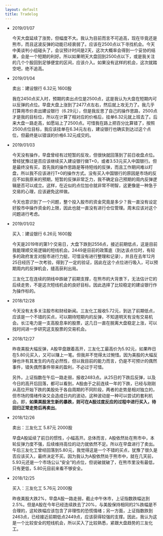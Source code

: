 ```yaml
---
layout: default
title: Tradelog
---
```


* 2019/01/07

    今天大盘延续了涨势，但幅度不大。我认为目前而言不可追高，现在毕竟还是熊市，而且这波反弹的动能已经衰弱了。应该在2500点以下寻找机会。今天中美谈判小组碰头了，会议预计时间是2天，这次大概率会得到一个妥协的结果，会是一个短期的利好。所以如果明天大盘回到2500点以下，或是我关注的几个个股回到足够便宜的区间，应该介入。如果没有这样的机会，这次就踏空吧，绝不追高。

* 2019/01/04

    卖出：建设银行 6.32元 1600股
    
    我在2450点买入时，预期的卖出点位是2500点，这是我认为大盘在短期内可以反弹的点位。早盘大盘上涨到了2477点左右，然后就上攻无力了。我几乎打算用市价卖出建设银行（6.29元），但是我反思了自己的操作思路，2500点才是我的目标位，所以在计算了相对应的价格后，挂单6.32元就上班去了。后来大盘一路走高，如愿站上了2500点。可惜我在路上把百分比算错了，按照2500点位目标，我应该挂单在6.34元左右，建设银行也确实到达过这个点位，但最终是以错误的价格6.32元成交的。

* 2019/01/03

    今天没有操作，早盘曾经有过短暂的反攻，但很快就回落到了前日收盘点位。曾经犹豫过是否应该继续买入建设银行做T+0，或者3.53元买入中国银行。但是最终没有买，首先我的操作思路是等待短线的反弹，而且工作期间难以盯盘，所以我不应该进行T+0的操作方式。没有买入中国银行的原因是市场的反应不如我原来的预期，短暂的反弹非常乏力，我不确定自己预期的周内反弹逻辑是否可以成立。这样，在近似的点位加仓就非常不明智，这更像是一种急于交易的心理，应该避免这样做。
    
    今天也意识到了一个问题，整个投入股市的资金究竟是多少？我一直没有设定好股市中操作资金的上限，因此也就一直没有进行仓位管理。周末应该对这个问题进行考虑。

* 2019/01/02

    买入：建设银行 6.26元 1600股

    今天是2019年的第1个交易日，大盘下跌到2556点，接近前期低点，这是目前我能理顺交易逻辑的短线机会。2449是目前的政策底（到达该点位时，有较多的政府发言对股市进行力挺，可惜没有进行整理和记录），并且在去年12月25日经历了一次考验，得到了一定的验证，因此在这个点位进行吸入，可以预期周内的反弹机会，缝高获利出局。
    
    三友化工在连续的阴线中跌破了前期支撑，在熊市的大背景下，无法估计它的后续走势，不是这次短线机会的良好目标。因此选择了比较稳定的建设银行作为操作标的。

* 2018/12/28

    今天没有太多关注股市和财经新闻。三友化工报收5.72元，到达了前期低点，应该是一个不错的买点，可以期待短期内的反弹，不知道明天有没有交易机会。长江电力是一支高股息率的股票，这几日一直在脱离大盘稳定上涨，可以找时间进一步研究这支股票的交易机会。

* 2018/12/27

    昨夜美股大幅反弹，A股早盘跟着高开，三友化工最高价为5.92元，如果昨日在5.80元买入，又可以赚上一笔。但我并不觉得太过惋惜。因为美股的大幅反弹也许有其发生的内在必然性，但以我目前的能力而言，仍是不可预计的偶然事件，错失偶然事件带来的盈利，不必过于可惜。

    另外，上证指数在午后一路走弱，报收2483点。从25日的下跌后反弹，以及今日的高开后回落，都可以看到，A股由于之前连续一年的下跌，已经与刚刚从高位开始下跌的美股处于各自周期的不同阶段，两者的走势是相对独立的，但市场的情绪传染又会造成日内的波动，这种波动是一种可以尝试的套利机会。即，**如果美股发生新的暴跌，则可在A股过度反应的过程中进行买入，待回归正常走势后再卖出**。

* 2018/12/26

    卖出：三友化工 5.87元 2000股
    
    早盘A股延续了前日的惯性，小幅高开。总体而言，A股依然处在熊市中，本轮反弹力度不强，后续维持高位的动力就依然不足。所以在早盘进行了卖出。午后三友化工曾经回落到5.80元，我觉得这是一个不错的买点，犹豫了很久是否应该买入，最终决定不买。因为我认为A股依然处于熊市中，就在几天前，5.93元还是一个市场公认“安全”的点位，但说破就破了，在熊市里没有最低，只有更低，5.80元目前来看不够安全。

* 2018/12/25

    买入：三友化工 5.76元 2000股
    
    昨夜美股大跌2%，早盘A股一路走弱，截止中午休市，上证指数跌幅达到2.5%。但是A股在今年已经连续跌去了20%，与美股保持相同的2%跌幅是不合理的，这轮跌幅应该包含了非理性的恐慌情绪；另一方面，上证指数跌到2463点，已经接近前期低点2449点，应该获得较强的支撑。因此，我认为这是一个比较安全的短线机会，所以买入了比较熟悉，紧跟大盘趋势的三友化工。
